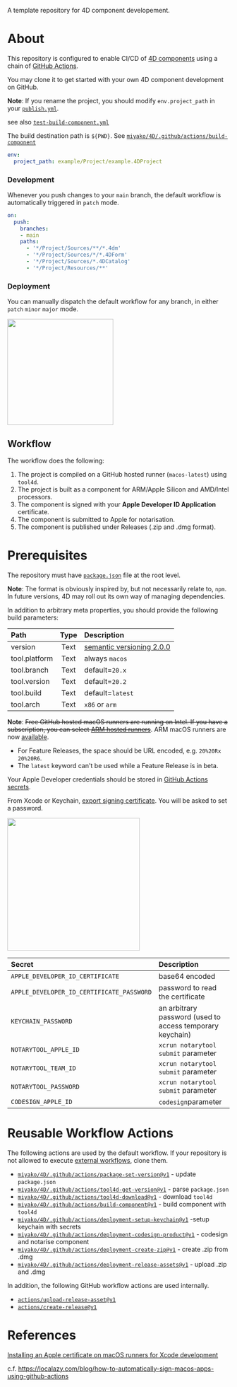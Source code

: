 A template repository for 4D component developement.

# About

This repository is configured to enable CI/CD of [4D components](https://developer.4d.com/docs/Concepts/components) using a chain of [GitHub Actions](https://docs.github.com/en/actions).

You may clone it to get started with your own 4D component development on GitHub.

**Note**: If you rename the project, you should modify `env.project_path` in your [`publish.yml`](https://github.com/miyako/4d-template-component-cicd/blob/main/.github/workflows/publish.yml).

see also [`test-build-component.yml`](https://github.com/miyako/4d-template-component-cicd/blob/main/.github/workflows/test-build-component.yml#L18)

The build destination path is `${PWD}`. See [`miyako/4D/.github/actions/build-component`](https://github.com/miyako/4D/blob/v1/.github/actions/build-component/action.yml#L36) 

```yml
env: 
  project_path: example/Project/example.4DProject
```

### Development

Whenever you push changes to your `main` branch, the default workflow is automatically triggered in `patch` mode.

```yml
on:
  push:
    branches:
    - main
    paths:
      - '*/Project/Sources/**/*.4dm'
      - '*/Project/Sources/*/*.4DForm'
      - '*/Project/Sources/*.4DCatalog'
      - '*/Project/Resources/**'
```

### Deployment

You can manually dispatch the default workflow for any branch, in either `patch` `minor` `major` mode.

<img src="https://github.com/miyako/4d-template-component-cicd/assets/1725068/552b0968-5672-42d8-a1b9-a94711b8bfb8" style="height:240px;width:auto;" />

## Workflow

The workflow does the following:

1. The project is compiled on a GitHub hosted runner (`macos-latest`) using `tool4d`.
1. The project is built as a component for ARM/Apple Silicon and AMD/Intel processors.
1. The component is signed with your **Apple Developer ID Application** certificate.
1. The component is submitted to Apple for notarisation.
1. The component is published under Releases (.zip and .dmg format).

# Prerequisites

The repository must have [`package.json`](https://github.com/miyako/4d-template-component-cicd/blob/main/package.json) file  at the root level. 

**Note**: The format is obviously inspired by, but not necessarily relate to, `npm`. In future versions, 4D may roll out its own way of managing dependencies.

In addition to arbitrary meta properties, you should provide the following build parameters:

|Path|Type|Description
|:-|:-:|:-|
|version|Text|[semantic versioning 2.0.0](https://semver.org)|
|tool.platform|Text|always `macos`|
|tool.branch|Text|default=`20.x`|
|tool.version|Text|default=`20.2`|
|tool.build|Text|default=`latest`|
|tool.arch|Text|`x86` or `arm`|

**Note**: ~~Free GitHub hosted macOS runners are running on Intel. If you have a subscription, you can select [ARM hosted runners](https://docs.github.com/en/actions/using-github-hosted-runners/about-larger-runners/about-larger-runners)~~. ARM macOS runners are now [available](https://docs.github.com/en/actions/using-github-hosted-runners/using-github-hosted-runners/about-github-hosted-runners). 

* For Feature Releases, the space should be URL encoded, e.g. `20%20Rx` `20%20R6`.
* The `latest` keyword can't be used while a Feature Release is in beta.

Your Apple Developer credentials should be stored in [GitHub Actions secrets](https://docs.github.com/en/actions/security-guides/using-secrets-in-github-actions).

From Xcode or Keychain, [export signing certificate](https://help.apple.com/xcode/mac/current/#/dev154b28f09). You will be asked to set a password.

<img src="https://github.com/miyako/4d-template-component-cicd/assets/1725068/f5a70c38-ace0-424b-a62a-40c058ea1667" width="auto" height="300px" />

|Secret|Description
|:-|:-|
|`APPLE_DEVELOPER_ID_CERTIFICATE`|base64 encoded|
|`APPLE_DEVELOPER_ID_CERTIFICATE_PASSWORD`|password to read the certificate|
|`KEYCHAIN_PASSWORD`|an arbitrary password (used to access temporary keychain)|
|`NOTARYTOOL_APPLE_ID`|`xcrun notarytool submit` parameter|
|`NOTARYTOOL_TEAM_ID`|`xcrun notarytool submit` parameter|
|`NOTARYTOOL_PASSWORD`|`xcrun notarytool submit` parameter|
|`CODESIGN_APPLE_ID`|`codesign`parameter|

# Reusable Workflow Actions

The following actions are used by the default workflow. If your repository is not allowed to execute [external workflows](https://docs.github.com/en/enterprise-cloud@latest/actions/using-workflows/reusing-workflows), clone them.

* [`miyako/4D/.github/actions/package-set-version@v1`](https://github.com/miyako/4D/blob/v1/.github/actions/package-set-version/action.yml) - update 
`package.json`
* [`miyako/4D/.github/actions/tool4d-get-version@v1`](https://github.com/miyako/4D/blob/v1/.github/actions/tool4d-get-version/action.yml) - parse `package.json`
* [`miyako/4D/.github/actions/tool4d-download@v1`](https://github.com/miyako/4D/blob/v1/.github/actions/tool4d-download/action.yml) - download `tool4d`
* [`miyako/4D/.github/actions/build-component@v1`](https://github.com/miyako/4D/blob/v1/.github/actions/build-component/action.yml) - build component with `tool4d`
* [`miyako/4D/.github/actions/deployment-setup-keychain@v1`](https://github.com/miyako/4D/blob/v1/.github/actions/deployment-setup-keychain/action.yml) -setup keychain with secrets
* [`miyako/4D/.github/actions/deployment-codesign-product@v1`](https://github.com/miyako/4D/blob/v1/.github/actions/deployment-codesign-product/action.yml) - codesign and notarise component
* [`miyako/4D/.github/actions/deployment-create-zip@v1`](https://github.com/miyako/4D/blob/v1/.github/actions/deployment-create-zip/action.yml) - create .zip from .dmg
* [`miyako/4D/.github/actions/deployment-release-assets@v1`](https://github.com/miyako/4D/blob/v1/.github/actions/deployment-release-assets/action.yml) - upload .zip and .dmg

In addition, the following GitHub workflow actions are used internally.

* [`actions/upload-release-asset@v1`](https://github.com/actions/upload-release-asset) 
* [`actions/create-release@v1`](https://github.com/actions/actions/create-release)

# References

[Installing an Apple certificate on macOS runners for Xcode development](https://docs.github.com/en/actions/deployment/deploying-xcode-applications/installing-an-apple-certificate-on-macos-runners-for-xcode-development)

c.f. https://localazy.com/blog/how-to-automatically-sign-macos-apps-using-github-actions
